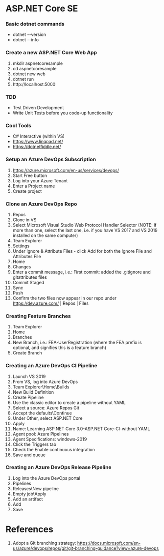 # ASP.NET Core SE

### Basic dotnet commands
- dotnet --version
- dotnet --info

### Create a new ASP.NET Core Web App
1. mkdir aspnetcoresample
2. cd aspnetcoresample
3. dotnet new web
4. dotnet run
5. http://localhost:5000

### TDD
- Test Driven Development
- Write Unit Tests before you code-up functionality

### Cool Tools
- C# Interactive (within VS)
- https://www.linqpad.net/
- https://dotnetfiddle.net/

### Setup an Azure DevOps Subscription
1. https://azure.microsoft.com/en-us/services/devops/
2. Start Free button
3. Log into your Azure Tenant
4. Enter a Project name
5. Create project

### Clone an Azure DevOps Repo
1. Repos
2. Clone in VS
3. Select Microsoft Visual Studio Web Protocol Handler Selector (NOTE: if more than one, select the last one, i.e. if you have VS 2017 and VS 2019 installed on the same computer)
4. Team Explorer
5. Settings
6. Under Ignore & Attribute Files - click Add for both the Ignore File and Attributes File
7. Home
8. Changes
9. Enter a commit message, i.e.: First commit: added the .gitignore and gitattributes files
10. Commit Staged
11. Sync
12. Push
13. Confirm the two files now appear in our repo under https://dev.azure.com/ | Repos | Files

### Creating Feature Branches
1. Team Explorer
2. Home
3. Branches
4. New Branch, i.e.: FEA-UserRegistration (where the FEA prefix is optional, and signifies this is a feature branch)
5. Create Branch

### Creating an Azure DevOps CI Pipeline
1. Launch VS 2019
2. From VS, log into Azure DevOps
3. Team Explorer\Home\Builds
4. New Build Definition
5. Create Pipeline
6. Use the classic editor to create a pipeline without YAML
7. Select a source: Azure Repos Git
8. Accept the defaults\Continue
9. Under Other, select ASP.NET Core
10. Apply
11. Name: Learning ASP.NET Core 3.0-ASP.NET Core-CI-without YAML
12. Agent pool: Azure Pipelines
13. Agent Specifications: windows-2019
14. Click the Triggers tab
15. Check the Enable continuous integration
16. Save and queue

### Creating an Azure DevOps Release Pipeline
1. Log into the Azure DevOps portal
2. Pipelines
3. Releases\New pipeline
4. Empty job\Apply
5. Add an artifact
6. Add
7. Save

# References
1. Adopt a Git branching strategy: https://docs.microsoft.com/en-us/azure/devops/repos/git/git-branching-guidance?view=azure-devops
